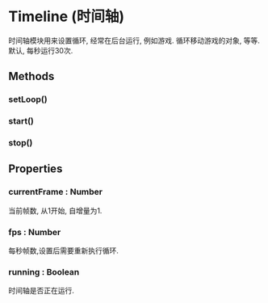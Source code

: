 # Timeline (时间轴)

时间轴模块用来设置循环, 经常在后台运行, 例如游戏.
循环移动游戏的对象, 等等.
默认, 每秒运行30次.

## Methods

### setLoop()

### start()

### stop()

## Properties

### currentFrame : Number

当前帧数, 从1开始, 自增量为1.

### fps : Number

每秒帧数,设置后需要重新执行循环.

### running : Boolean

时间轴是否正在运行.
